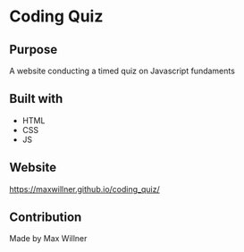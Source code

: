 # Coding Quiz

## Purpose
A website conducting a timed quiz on Javascript fundaments

## Built with
* HTML
* CSS
* JS

## Website
https://maxwillner.github.io/coding_quiz/

## Contribution
Made by Max Willner